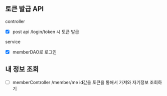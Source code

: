 ## 토큰 발급 API

controller
- [x] post api /login/token 시 토큰 발급

service
- [x] memberDAO로 로그인


## 내 정보 조회

- [ ] memberController /member/me id값을 토큰을 통해서 가져와 자기정보 조회하기
